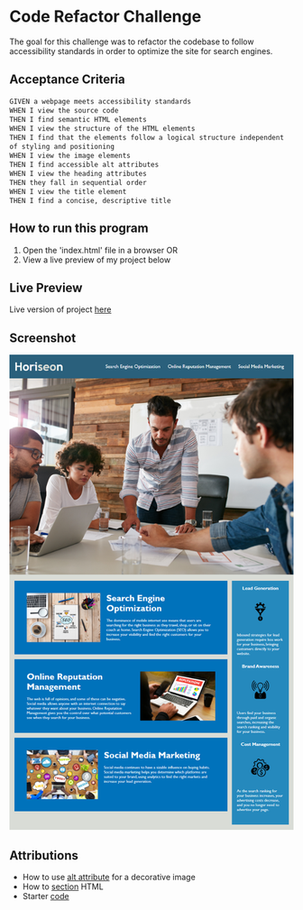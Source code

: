 # Code Refactor Challenge

The goal for this challenge was to refactor the codebase to follow accessibility standards in order to optimize the site for search engines.

## Acceptance Criteria

````
GIVEN a webpage meets accessibility standards
WHEN I view the source code
THEN I find semantic HTML elements
WHEN I view the structure of the HTML elements
THEN I find that the elements follow a logical structure independent of styling and positioning
WHEN I view the image elements
THEN I find accessible alt attributes
WHEN I view the heading attributes
THEN they fall in sequential order
WHEN I view the title element
THEN I find a concise, descriptive title
````

## How to run this program

1. Open the 'index.html' file in a browser
OR
2. View a live preview of my project below

## Live Preview

Live version of project [here](https://leandrib.github.io/horiseon/)

## Screenshot

![Horiseon Preview](./assets/images/horiseon.png)

## Attributions

* How to use [alt attribute](https://www.w3schools.com/tags/att_img_alt.asp) for a decorative image
* How to [section](https://css-tricks.com/how-to-section-your-html/#:~:text=If%20you%20have%20a%20sidebar,to%20create%20the%20different%20sections.) HTML
* Starter [code](https://github.com/coding-boot-camp/urban-octo-telegram)
